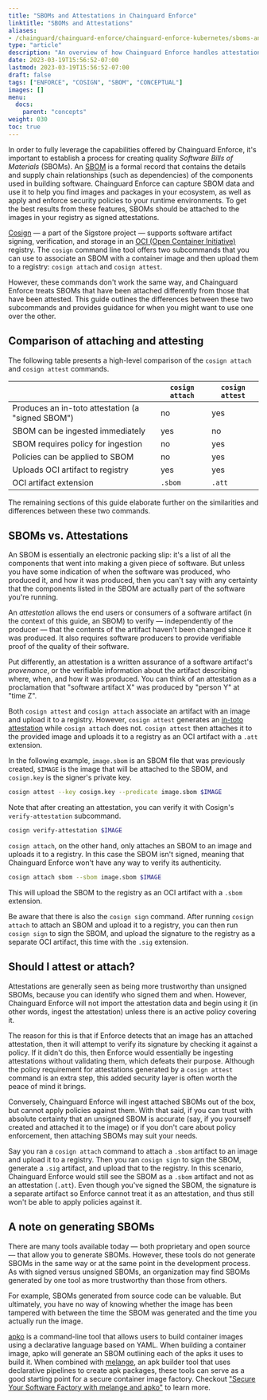 ```yaml
---
title: "SBOMs and Attestations in Chainguard Enforce"
linktitle: "SBOMs and Attestations"
aliases:
- /chainguard/chainguard-enforce/chainguard-enforce-kubernetes/sboms-and-attestations/
type: "article"
description: "An overview of how Chainguard Enforce handles attestations and SBOMs"
date: 2023-03-19T15:56:52-07:00
lastmod: 2023-03-19T15:56:52-07:00
draft: false
tags: ["ENFORCE", "COSIGN", "SBOM", "CONCEPTUAL"]
images: []
menu:
  docs:
    parent: "concepts"
weight: 030
toc: true
---
```


In order to fully leverage the capabilities offered by Chainguard Enforce, it's important to establish a process for creating quality *Software Bills of Materials* (SBOMs). An [SBOM](/open-source/sbom/) is a formal record that contains the details and supply chain relationships (such as dependencies) of the components used in building software. Chainguard Enforce can capture SBOM data and use it to help you find images and packages in your ecosystem, as well as apply and enforce security policies to your runtime environments. To get the best results from these features, SBOMs should be attached to the images in your registry as signed attestations. 

[Cosign](/open-source/sigstore/cosign/an-introduction-to-cosign/)  — a part of the Sigstore project — supports software artifact signing, verification, and storage in an [OCI (Open Container Initiative)](/open-source/oci/) registry. The `cosign` command line tool offers two subcommands that you can use to associate an SBOM with a container image and then upload them to a registry: `cosign attach` and `cosign attest`. 

However, these commands don't work the same way, and Chainguard Enforce treats SBOMs that have been attached differently from those that have been attested. This guide outlines the differences between these two subcommands and provides guidance for when you might want to use one over the other.


## Comparison of attaching and attesting

The following table presents a high-level comparison of the `cosign attach` and `cosign attest` commands.

|   | `cosign attach` | `cosign attest` |
|----------|----------|----------|
| Produces an in-toto attestation (a "signed SBOM") | no  | yes  |
| SBOM can be ingested immediately | yes  | no  |
| SBOM requires policy for ingestion | no | yes  |
| Policies can be applied to SBOM | no | yes |
| Uploads OCI artifact to registry | yes | yes |
| OCI artifact extension | `.sbom` | `.att` |

The remaining sections of this guide elaborate further on the similarities and differences between these two commands.


## SBOMs vs. Attestations

An SBOM is essentially an electronic packing slip: it's a list of all the components that went into making a given piece of software. But unless you have some indication of when the software was produced, who produced it, and how it was produced, then you can't say with any certainty that the components listed in the SBOM are actually part of the software you're running.

An *attestation* allows the end users or consumers of a software artifact (in the context of this guide, an SBOM) to verify — independently of the producer — that the contents of the artifact haven't been changed since it was produced. It also requires software producers to provide verifiable proof of the quality of their software.

Put differently, an attestation is a written assurance of a software artifact's *provenance*, or the verifiable information about the artifact describing where, when, and how it was produced. You can think of an attestation as a proclamation that "software artifact X" was produced by "person Y" at "time Z".

Both `cosign attest` and `cosign attach` associate an artifact with an image and upload it to a registry. However, `cosign attest` generates an [in-toto attestation](https://in-toto.io/) while `cosign attach` does not. `cosign attest` then attaches it to the provided image and uploads it to a registry as an OCI artifact with a `.att` extension.

In the following example, `image.sbom` is an SBOM file that was previously created, `$IMAGE` is the image that will be attached to the SBOM, and `cosign.key` is the signer's private key.

```sh
cosign attest --key cosign.key --predicate image.sbom $IMAGE
```

Note that after creating an attestation, you can verify it with Cosign's `verify-attestation` subcommand.

```sh
cosign verify-attestation $IMAGE
```

`cosign attach`, on the other hand, only attaches an SBOM to an image and uploads it to a registry. In this case the SBOM isn't signed, meaning that Chainguard Enforce won't have any way to verify its authenticity.

```sh
cosign attach sbom --sbom image.sbom $IMAGE
```

This will upload the SBOM to the registry as an OCI artifact with a `.sbom` extension.

Be aware that there is also the `cosign sign` command. After running `cosign attach` to attach an SBOM and upload it to a registry, you can then run `cosign sign` to sign the SBOM, and upload the signature to the registry as a separate OCI artifact, this time with the `.sig` extension.


## Should I attest or attach?

Attestations are generally seen as being more trustworthy than unsigned SBOMs, because you can identify who signed them and when. However, Chainguard Enforce will not import the attestation data and begin using it (in other words, ingest the attestation) unless there is an active policy covering it. 

The reason for this is that if Enforce detects that an image has an attached attestation, then it will attempt to verify its signature by checking it against a policy. If it didn't do this, then Enforce would essentially be ingesting attestations without validating them, which defeats their purpose. Although the policy requirement for attestations generated by a `cosign attest` command is an extra step, this added security layer is often worth the peace of mind it brings.

Conversely, Chainguard Enforce will ingest attached SBOMs out of the box, but cannot apply policies against them. With that said, if you can trust with absolute certainty that an unsigned SBOM is accurate (say, if you yourself created and attached it to the image) or if you don't care about policy enforcement, then attaching SBOMs may suit your needs. 

Say you ran a `cosign attach` command to attach a `.sbom` artifact to an image and upload it to a registry. Then you ran `cosign sign` to sign the SBOM, generate a `.sig` artifact, and upload that to the registry. In this scenario, Chainguard Enforce would still see the SBOM as a `.sbom` artifact and not as an attestation (`.att`). Even though you've signed the SBOM, the signature is a separate artifact so Enforce cannot treat it as an attestation, and thus still won't be able to apply policies against it.


## A note on generating SBOMs

There are many tools available today — both proprietary and open source — that allow you to generate SBOMs. However, these tools do not generate SBOMs in the same way or at the same point in the development process. As with signed versus unsigned SBOMs, an organization may find SBOMs generated by one tool as more trustworthy than those from others. 

For example, SBOMs generated from source code can be valuable. But ultimately, you have no way of knowing whether the image has been tampered with between the time the SBOM was generated and the time you actually run the image. 

[apko](/open-source/apko/overview/) is a command-line tool that allows users to build container images using a declarative language based on YAML. When building a container image, apko will generate an SBOM outlining each of the apks it uses to build it. When combined with [melange](/open-source/melange/overview/), an apk builder tool that uses declarative pipelines to create apk packages, these tools can serve as a good starting point for a secure container image factory. Checkout ["Secure Your Software Factory with melange and apko"](https://www.chainguard.dev/unchained/secure-your-software-factory-with-melange-and-apko) to learn more.